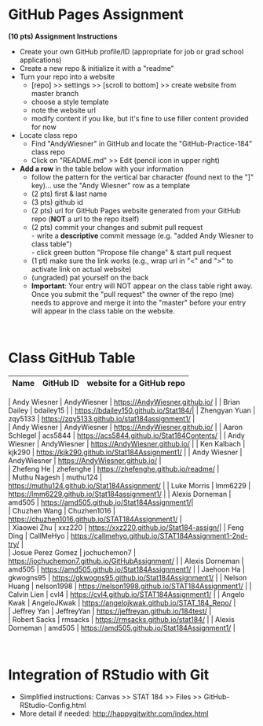 
# GitHub Pages Assignment

**(10 pts) Assignment Instructions**

- Create your own GitHub profile/ID (appropriate for job or grad school applications)  
- Create a new repo & initialize it with a "readme"   
- Turn your repo into a website  
    - [repo] >> settings >> [scroll to bottom] >> create website from master branch  
    - choose a style template 
    - note the website url  
    - modify content if you like, but it's fine to use filler content provided for now  
- Locate class repo
    - Find "AndyWiesner" in GitHub and locate the "GitHub-Practice-184" class repo
    - Click on "README.md" >> Edit (pencil icon in upper right)
- **Add a row** in the table below with your information 
    - follow the pattern for the vertical bar character (found next to the "]" key)... use the "Andy Wiesner" row as a template
    - (2 pts) first & last name  
    - (3 pts) github id  
    - (2 pts) url for GitHub Pages website generated from your GitHub repo (**NOT** a url to the repo itself)
    - (2 pts) commit your changes and submit pull request   
            - write a **descriptive** commit message (e.g. "added Andy Wiesner to class table")  
            - click green button "Propose file change" & start pull request  
    - (1 pt) make sure the link works (e.g., wrap url in "<" and ">" to activate link on actual website)  
    - (ungraded) pat yourself on the back
    - **Important**: Your entry will NOT appear on the class table right away.  Once you submit the "pull request" the owner of the repo (me) needs to approve and merge it into the "master" before your entry will appear in the class table on the website. 

<br>

# Class GitHub Table 

|Name        |GitHub ID             |website for a GitHub repo                                |  
|:------------------------|:---------------------|:--------------------------------------------------------|  

| Andy Wiesner | AndyWiesner | <https://AndyWiesner.github.io/> | 
| Brian Dailey | bdailey15 | | <https://bdailey150.github.io/Stat184/>|
| Zhengyan Yuan | zqy5133 | https://zqy5133.github.io/stat184assignment1/ |  
| Andy Wiesner | AndyWiesner | <https://AndyWiesner.github.io/> |
| Aaron Schlegel | acs5844 | <https://acs5844.github.io/Stat184Contents/> |
| Andy Wiesner | AndyWiesner | <https://AndyWiesner.github.io/> | 
| Ken Kalbach | kjk290 | <https://kjk290.github.io/Stat184Assignment1/> |
| Andy Wiesner | AndyWiesner | <https://AndyWiesner.github.io/> |  
| Zhefeng He | zhefenghe | <https://zhefenghe.github.io/readme/> |  
| Muthu Nagesh | muthu124    | <https://muthu124.github.io/Stat184Assignment/>    |
| Luke Morris  | lmm6229  |  <https://lmm6229.github.io/Stat184assignment1/> |
| Alexis Dorneman | amd505 | <https://amd505.github.io/Stat184Assignment1/>|  
| Chuzhen Wang | Chuzhen1016 | <https://chuzhen1016.github.io/STAT184Assignment1/> |  
| Xiaowei Zhu | xxz220 | <https://xxz220.github.io/Stat184-assign/>|
| Feng Ding | CallMeHyo | <https://callmehyo.github.io/STAT184Assignment1-2nd-try/> |  
| Josue Perez Gomez | jochuchemon7 | <https://jochuchemon7.github.io/GitHubAssignment/> |
| Alexis Dorneman | amd505 | <https://amd505.github.io/Stat184Assignment1/> |
| Jaehoon Ha | gkwogns95 | <https://gkwogns95.github.io/Stat184Assignment1/> |
| Nelson Huang | nelson1998 | <https://nelson1998.github.io/STAT184Assignment1/> |
| Calvin Lien | cvl4 | <https://cvl4.github.io/STAT184Assignment1/> |
| Angelo Kwak  | AngeloJKwak | <https://angelojkwak.github.io/STAT_184_Repo/> |  
| Jeffrey Yan | JeffreyYan | <https://jeffreyan.github.io/184test/> |  
| Robert Sacks | rmsacks | <https://rmsacks.github.io/stat184/> |
| Alexis Dorneman | amd505 | <https://amd505.github.io/Stat184Assignment1/> |  




<br>


# Integration of RStudio with Git

- Simplified instructions: Canvas >> STAT 184 >> Files >> GitHub-RStudio-Config.html  
- More detail if needed: <http://happygitwithr.com/index.html>


